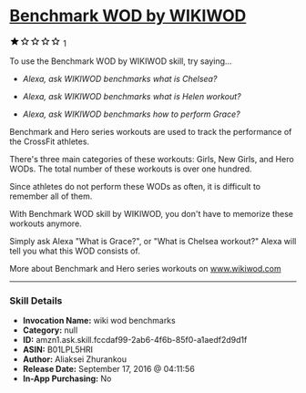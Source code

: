 # [Benchmark WOD by WIKIWOD](http://alexa.amazon.com/#skills/amzn1.ask.skill.fccdaf99-2ab6-4f6b-85f0-a1aedf2d9d1f)
![1 stars](../../images/ic_star_black_18dp_1x.png)![1 stars](../../images/ic_star_border_black_18dp_1x.png)![1 stars](../../images/ic_star_border_black_18dp_1x.png)![1 stars](../../images/ic_star_border_black_18dp_1x.png)![1 stars](../../images/ic_star_border_black_18dp_1x.png) 1

To use the Benchmark WOD by WIKIWOD skill, try saying...

* *Alexa, ask WIKIWOD benchmarks what is Chelsea?*

* *Alexa, ask WIKIWOD benchmarks what is Helen workout?*

* *Alexa, ask WIKIWOD benchmarks how to perform Grace?*

Benchmark and Hero series workouts are used to track the performance of the CrossFit athletes.

There's three main categories of these workouts: Girls, New Girls, and Hero WODs. The total number of these workouts is over one hundred.

Since athletes do not perform these WODs as often, it is difficult to remember all of them.

With Benchmark WOD skill by WIKIWOD, you don't have to memorize these workouts anymore.

Simply ask Alexa "What is Grace?", or "What is Chelsea workout?"  Alexa will tell you what this WOD consists of.

More about Benchmark and Hero series workouts on www.wikiwod.com

***

### Skill Details

* **Invocation Name:** wiki wod benchmarks
* **Category:** null
* **ID:** amzn1.ask.skill.fccdaf99-2ab6-4f6b-85f0-a1aedf2d9d1f
* **ASIN:** B01LPL5HRI
* **Author:** Aliaksei Zhurankou
* **Release Date:** September 17, 2016 @ 04:11:56
* **In-App Purchasing:** No
